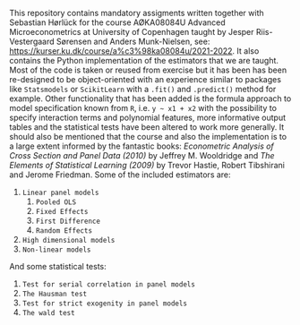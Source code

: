 This repository contains mandatory assigments written together with Sebastian Hørlück for the course AØKA08084U Advanced Microeconometrics at University of Copenhagen taught by Jesper Riis-Vestergaard Sørensen and Anders Munk-Nielsen, see: https://kurser.ku.dk/course/a%c3%98ka08084u/2021-2022. It also contains the Python implementation of the estimators that we are taught. Most of the code is taken or reused from exercise but it has been has been re-designed to be object-oriented with an experience similar to packages like `Statsmodels` or `ScikitLearn` with a `.fit()` and `.predict()` method for example. Other functionality that has been added is the formula approach to model specification known from `R`, i.e. `y ~ x1 + x2` with the possibility to specify interaction terms and polynomial features, more informative output tables and the statistical tests have been altered to work more generally. It should also be mentioned that the course and also the implementation is to a large extent informed by the fantastic books: *Econometric Analysis of Cross Section and Panel Data (2010)* by Jeffrey M. Wooldridge and *The Elements of
Statistical Learning (2009)* by  Trevor Hastie, Robert Tibshirani and Jerome Friedman. Some of the included estimators are:

1. `Linear panel models`
    1. `Pooled OLS`
    2. `Fixed Effects`
    3. `First Difference`
    4. `Random Effects`
2. `High dimensional models`
3. `Non-linear models`

And some statistical tests:

1. `Test for serial correlation in panel models`
2. `The Hausman test`
3. `Test for strict exogenity in panel models`
4. `The wald test`
